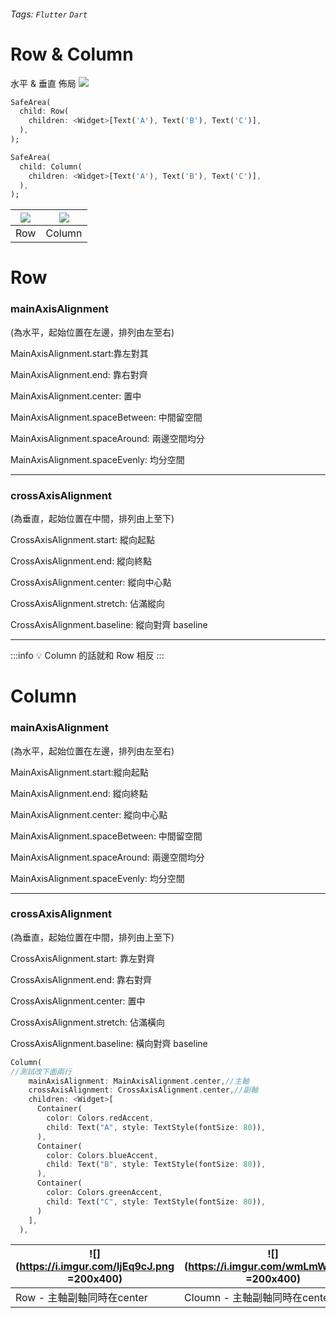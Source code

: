 ###### Tags: `Flutter` `Dart`
# Row & Column 
水平 & 垂直 佈局
![](https://i.imgur.com/STl26ns.png)


```dart
SafeArea(
  child: Row(
    children: <Widget>[Text('A'), Text('B'), Text('C')],
  ),
);
```

```dart
SafeArea(
  child: Column(
    children: <Widget>[Text('A'), Text('B'), Text('C')],
  ),
);
```




| ![](https://i.imgur.com/3vdTEda.jpg)| ![](https://i.imgur.com/fJUA4jw.jpg)|
| -------- | -------- |
| Row    | Column   |



     

# Row

### mainAxisAlignment


(為水平，起始位置在左邊，排列由左至右)

MainAxisAlignment.start:靠左對其

MainAxisAlignment.end: 靠右對齊

MainAxisAlignment.center: 置中

MainAxisAlignment.spaceBetween: 中間留空間

MainAxisAlignment.spaceAround: 兩邊空間均分

MainAxisAlignment.spaceEvenly: 均分空間

---
### crossAxisAlignment


(為垂直，起始位置在中間，排列由上至下)

CrossAxisAlignment.start: 縱向起點

CrossAxisAlignment.end: 縱向終點

CrossAxisAlignment.center: 縱向中心點

CrossAxisAlignment.stretch: 佔滿縱向

CrossAxisAlignment.baseline: 縱向對齊 baseline

---

:::info
💡 Column 的話就和 Row 相反
:::


# Column

### mainAxisAlignment


(為水平，起始位置在左邊，排列由左至右)

MainAxisAlignment.start:縱向起點

MainAxisAlignment.end: 縱向終點

MainAxisAlignment.center: 縱向中心點

MainAxisAlignment.spaceBetween: 中間留空間

MainAxisAlignment.spaceAround: 兩邊空間均分

MainAxisAlignment.spaceEvenly: 均分空間

---
### crossAxisAlignment

(為垂直，起始位置在中間，排列由上至下)

CrossAxisAlignment.start: 靠左對齊

CrossAxisAlignment.end: 靠右對齊

CrossAxisAlignment.center: 置中

CrossAxisAlignment.stretch: 佔滿橫向

CrossAxisAlignment.baseline: 橫向對齊 baseline

```dart
Column(
//測試改下面兩行
    mainAxisAlignment: MainAxisAlignment.center,//主軸
    crossAxisAlignment: CrossAxisAlignment.center,//副軸
    children: <Widget>[
      Container(
        color: Colors.redAccent,
        child: Text("A", style: TextStyle(fontSize: 80)),
      ),
      Container(
        color: Colors.blueAccent,
        child: Text("B", style: TextStyle(fontSize: 80)),
      ),
      Container(
        color: Colors.greenAccent,
        child: Text("C", style: TextStyle(fontSize: 80)),
      )
    ],
  ),
```

| ![](https://i.imgur.com/ljEq9cJ.png =200x400)  | ![](https://i.imgur.com/wmLmWcX.png =200x400) | ![](https://i.imgur.com/bWkJSPX.png =200x400) |  ![](https://i.imgur.com/krlSy5d.png =200x400) |
| -------- | -------- | --- | -------- |
| Row - 主軸副軸同時在center    | Cloumn - 主軸副軸同時在center     | Cloumn - 主軸副軸同時在start     |Row - 主軸副軸同時在start

